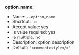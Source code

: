 **option_name:**

* Name: `--option_name`
* Shortcut: `-o`
* Accept value: yes
* Is value required: yes
* Is multiple: no
* Description: option description
* Default: `'<comment>style</>'`
